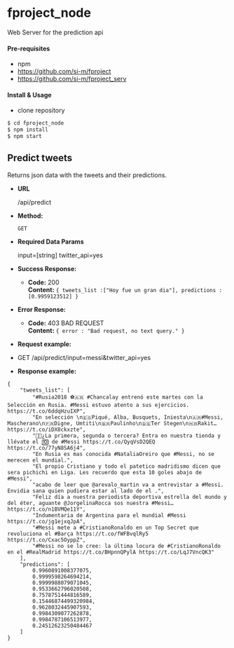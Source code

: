 # fproject_node
Web Server for the prediction api

#### Pre-requisites
* npm
* https://github.com/si-m/fproject
* https://github.com/si-m/fproject_serv

#### Install & Usage
* clone repository
```sh
$ cd fproject_node
$ npm install
$ npm start
```

**Predict tweets**
----
  Returns json data with the tweets and their predictions.

* **URL**

  /api/predict

* **Method:**

  `GET`

* **Required Data Params**

  input=[string]
  twitter_api=yes

* **Success Response:**

  * **Code:** 200 <br />
    **Content:** `{ tweets_list :["Hoy fue un gran dia"], predictions : [0.9959123512] }`
 
* **Error Response:**

  * **Code:** 403 BAD REQUEST <br />
    **Content:** `{ error : "Bad request, no text query." }`

* **Request example:**

* GET /api/predict/input=messi&twitter_api=yes

* **Response example:**

``` 
{
    "tweets_list": [
        "#Rusia2018 ⚽️🇦🇷 #Chancalay entrenó este martes con la Selección en Rusia. #Messi estuvo atento a sus ejercicios. https://t.co/6ddqHzuIXP",
        "En selección \n🇪🇸Piqué, Alba, Busquets, Iniesta\n🇦🇷#Messi, Mascherano\n🇫🇷Digne, Umtiti\n🇧🇷Paulinho\n🇩🇪Ter Stegen\n🇭🇷Rakit… https://t.co/iDX8ckxzte",
        "🔵🔴¿La primera, segunda o tercera? Entra en nuestra tienda y llévate el 🔟 de #Messi https://t.co/QyqVsD2QEQ https://t.co/77yN8SA6j4",
        "En Rusia es mas conocida #NataliaOreiro que #Messi, no se merecen el mundial.",
        "El propio Cristiano y todo el patetico madridismo dicen que sera pichichi en Liga. Les recuerdo que esta 10 goles abajo de #Messi",
        "acabo de leer que @arevalo_martin va a entrevistar a #Messi. Envidia sana quien pudiera estar al lado de el .",
        "Feliz día a nuestra periodista deportiva estrella del mundo y del éter, aguante @JorgelinaRocca sos nuestra #Messi… https://t.co/n1BVMQe11Y",
        "Indumentaria de Argentina para el mundial #Messi https://t.co/jg1ejxqJpA",
        "#Messi mete a #CristianoRonaldo en un Top Secret que revoluciona el #Barça https://t.co/fWFBvqlRy5 https://t.co/Cxac5OyppZ",
        "#Messi no se lo cree: la última locura de #CristianoRonaldo en el #RealMadrid https://t.co/BHpnnQPylA https://t.co/LqJ7VncQK3"
    ],
    "predictions": [
        0.9960891008377075,
        0.9999598264694214,
        0.9999988079071045,
        0.9533662796020508,
        0.7578751444816589,
        0.15446874499320984,
        0.9628032445907593,
        0.9984309077262878,
        0.9984787106513977,
        0.24512623250484467
    ]
}
``` 
